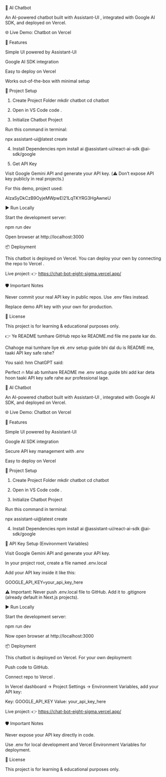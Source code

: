 🤖 AI Chatbot

An AI-powered chatbot built with Assistant-UI
, integrated with Google AI SDK, and deployed on Vercel.

🌐 Live Demo: Chatbot on Vercel

🚀 Features

Simple UI powered by Assistant-UI

Google AI SDK integration

Easy to deploy on Vercel

Works out-of-the-box with minimal setup

📂 Project Setup
1. Create Project Folder
mkdir chatbot
cd chatbot

2. Open in VS Code
code .

3. Initialize Chatbot Project

Run this command in terminal:

npx assistant-ui@latest create

4. Install Dependencies
npm install ai @assistant-ui/react-ai-sdk @ai-sdk/google

5. Get API Key

Visit Google Gemini API
 and generate your API key.
(⚠️ Don’t expose API key publicly in real projects.)

For this demo, project used:

AIzaSyDkCzB9OyjeMWpwEI21LqTKYRG3HgAwneU

▶️ Run Locally

Start the development server:

npm run dev


Open browser at http://localhost:3000

📦 Deployment

This chatbot is deployed on Vercel.
You can deploy your own by connecting the repo to Vercel
.

Live project: 👉 https://chat-bot-eight-sigma.vercel.app/

🛡️ Important Notes

Never commit your real API key in public repos. Use .env files instead.

Replace demo API key with your own for production.

📝 License

This project is for learning & educational purposes only.

👉 Ye README tumhare GitHub repo ke README.md file me paste kar do.

Chahoge mai tumhare liye ek .env setup guide bhi dal du is README me, taaki API key safe rahe?

You said:
hnn
ChatGPT said:

Perfect 🔥 Mai ab tumhare README me .env setup guide bhi add kar deta hoon taaki API key safe rahe aur professional lage.

🤖 AI Chatbot

An AI-powered chatbot built with Assistant-UI
, integrated with Google AI SDK, and deployed on Vercel.

🌐 Live Demo: Chatbot on Vercel

🚀 Features

Simple UI powered by Assistant-UI

Google AI SDK integration

Secure API key management with .env

Easy to deploy on Vercel

📂 Project Setup
1. Create Project Folder
mkdir chatbot
cd chatbot

2. Open in VS Code
code .

3. Initialize Chatbot Project

Run this command in terminal:

npx assistant-ui@latest create

4. Install Dependencies
npm install ai @assistant-ui/react-ai-sdk @ai-sdk/google

🔑 API Key Setup (Environment Variables)

Visit Google Gemini API
 and generate your API key.

In your project root, create a file named .env.local

Add your API key inside it like this:

GOOGLE_API_KEY=your_api_key_here


⚠️ Important: Never push .env.local file to GitHub. Add it to .gitignore (already default in Next.js projects).

▶️ Run Locally

Start the development server:

npm run dev


Now open browser at http://localhost:3000

📦 Deployment

This chatbot is deployed on Vercel.
For your own deployment:

Push code to GitHub.

Connect repo to Vercel
.

In Vercel dashboard → Project Settings → Environment Variables, add your API key:

Key: GOOGLE_API_KEY
Value: your_api_key_here


Live project: 👉 https://chat-bot-eight-sigma.vercel.app/

🛡️ Important Notes

Never expose your API key directly in code.

Use .env for local development and Vercel Environment Variables for deployment.

📝 License

This project is for learning & educational purposes only.
